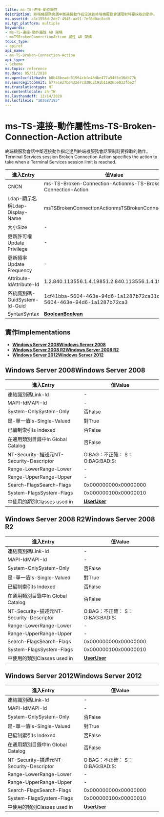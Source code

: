 ```yaml
---
title: ms-TS-連接-動作屬性
description: 終端機服務會話中斷連接動作指定達到終端機服務會話限制時要採取的動作。
ms.assetid: a3c1556d-2de7-4945-aa91-7ef8d0ac8cd0
ms.tgt_platform: multiple
keywords:
- ms-TS-連接-動作屬性 AD 架構
- msTSBrokenConnectionAction 屬性 AD 架構
topic_type:
- apiref
api_name:
- ms-TS-Broken-Connection-Action
api_type:
- Schema
ms.topic: reference
ms.date: 05/31/2018
ms.openlocfilehash: b8b48beadd31964cbfe48dbe477a9463e16db77b
ms.sourcegitcommit: b77ace27b0432e7cd3863191b11926be032fbe2f
ms.translationtype: MT
ms.contentlocale: zh-TW
ms.lasthandoff: 12/14/2020
ms.locfileid: "103687195"
---
```

# <a name="ms-ts-broken-connection-action-attribute"></a><span data-ttu-id="b6a23-105">ms-TS-連接-動作屬性</span><span class="sxs-lookup"><span data-stu-id="b6a23-105">ms-TS-Broken-Connection-Action attribute</span></span>

<span data-ttu-id="b6a23-106">終端機服務會話中斷連接動作指定達到終端機服務會話限制時要採取的動作。</span><span class="sxs-lookup"><span data-stu-id="b6a23-106">Terminal Services session Broken Connection Action specifies the action to take when a Terminal Services session limit is reached.</span></span>



| <span data-ttu-id="b6a23-107">進入</span><span class="sxs-lookup"><span data-stu-id="b6a23-107">Entry</span></span> | <span data-ttu-id="b6a23-108">值</span><span class="sxs-lookup"><span data-stu-id="b6a23-108">Value</span></span> |
|-------------------|--------------------------------------|
| <span data-ttu-id="b6a23-109">CN</span><span class="sxs-lookup"><span data-stu-id="b6a23-109">CN</span></span>                | <span data-ttu-id="b6a23-110">ms-TS-Broken-Connection-Action</span><span class="sxs-lookup"><span data-stu-id="b6a23-110">ms-TS-Broken-Connection-Action</span></span>       |
| <span data-ttu-id="b6a23-111">Ldap-顯示名稱</span><span class="sxs-lookup"><span data-stu-id="b6a23-111">Ldap-Display-Name</span></span> | <span data-ttu-id="b6a23-112">msTSBrokenConnectionAction</span><span class="sxs-lookup"><span data-stu-id="b6a23-112">msTSBrokenConnectionAction</span></span>           |
| <span data-ttu-id="b6a23-113">大小</span><span class="sxs-lookup"><span data-stu-id="b6a23-113">Size</span></span>              | \-                                   |
| <span data-ttu-id="b6a23-114">更新許可權</span><span class="sxs-lookup"><span data-stu-id="b6a23-114">Update Privilege</span></span>  | \-                                   |
| <span data-ttu-id="b6a23-115">更新頻率</span><span class="sxs-lookup"><span data-stu-id="b6a23-115">Update Frequency</span></span>  | \-                                   |
| <span data-ttu-id="b6a23-116">Attribute-Id</span><span class="sxs-lookup"><span data-stu-id="b6a23-116">Attribute-Id</span></span>      | <span data-ttu-id="b6a23-117">1.2.840.113556.1.4.1985</span><span class="sxs-lookup"><span data-stu-id="b6a23-117">1.2.840.113556.1.4.1985</span></span>              |
| <span data-ttu-id="b6a23-118">系統識別碼-Guid</span><span class="sxs-lookup"><span data-stu-id="b6a23-118">System-Id-Guid</span></span>    | <span data-ttu-id="b6a23-119">1cf41bba-5604-463e-94d6-1a1287b72ca3</span><span class="sxs-lookup"><span data-stu-id="b6a23-119">1cf41bba-5604-463e-94d6-1a1287b72ca3</span></span> |
| <span data-ttu-id="b6a23-120">Syntax</span><span class="sxs-lookup"><span data-stu-id="b6a23-120">Syntax</span></span>            | [<span data-ttu-id="b6a23-121">**Boolean**</span><span class="sxs-lookup"><span data-stu-id="b6a23-121">**Boolean**</span></span>](s-boolean.md)         |



## <a name="implementations"></a><span data-ttu-id="b6a23-122">實作</span><span class="sxs-lookup"><span data-stu-id="b6a23-122">Implementations</span></span>

-   [<span data-ttu-id="b6a23-123">**Windows Server 2008**</span><span class="sxs-lookup"><span data-stu-id="b6a23-123">**Windows Server 2008**</span></span>](#windows-server-2008)
-   [<span data-ttu-id="b6a23-124">**Windows Server 2008 R2**</span><span class="sxs-lookup"><span data-stu-id="b6a23-124">**Windows Server 2008 R2**</span></span>](#windows-server-2008-r2)
-   [<span data-ttu-id="b6a23-125">**Windows Server 2012**</span><span class="sxs-lookup"><span data-stu-id="b6a23-125">**Windows Server 2012**</span></span>](#windows-server-2012)

## <a name="windows-server-2008"></a><span data-ttu-id="b6a23-126">Windows Server 2008</span><span class="sxs-lookup"><span data-stu-id="b6a23-126">Windows Server 2008</span></span>



| <span data-ttu-id="b6a23-127">進入</span><span class="sxs-lookup"><span data-stu-id="b6a23-127">Entry</span></span> | <span data-ttu-id="b6a23-128">值</span><span class="sxs-lookup"><span data-stu-id="b6a23-128">Value</span></span> |
|------------------------|-----------------------------------|
| <span data-ttu-id="b6a23-129">連結識別碼</span><span class="sxs-lookup"><span data-stu-id="b6a23-129">Link-Id</span></span>                | \-                                |
| <span data-ttu-id="b6a23-130">MAPI-Id</span><span class="sxs-lookup"><span data-stu-id="b6a23-130">MAPI-Id</span></span>                | \-                                |
| <span data-ttu-id="b6a23-131">System-Only</span><span class="sxs-lookup"><span data-stu-id="b6a23-131">System-Only</span></span>            | <span data-ttu-id="b6a23-132">否</span><span class="sxs-lookup"><span data-stu-id="b6a23-132">False</span></span>                             |
| <span data-ttu-id="b6a23-133">是-單一值</span><span class="sxs-lookup"><span data-stu-id="b6a23-133">Is-Single-Valued</span></span>       | <span data-ttu-id="b6a23-134">對</span><span class="sxs-lookup"><span data-stu-id="b6a23-134">True</span></span>                              |
| <span data-ttu-id="b6a23-135">已編制索引</span><span class="sxs-lookup"><span data-stu-id="b6a23-135">Is Indexed</span></span>             | <span data-ttu-id="b6a23-136">否</span><span class="sxs-lookup"><span data-stu-id="b6a23-136">False</span></span>                             |
| <span data-ttu-id="b6a23-137">在通用類別目錄中</span><span class="sxs-lookup"><span data-stu-id="b6a23-137">In Global Catalog</span></span>      | <span data-ttu-id="b6a23-138">否</span><span class="sxs-lookup"><span data-stu-id="b6a23-138">False</span></span>                             |
| <span data-ttu-id="b6a23-139">NT-Security-描述元</span><span class="sxs-lookup"><span data-stu-id="b6a23-139">NT-Security-Descriptor</span></span> | <span data-ttu-id="b6a23-140">O:BAG：不正確： S：</span><span class="sxs-lookup"><span data-stu-id="b6a23-140">O:BAG:BAD:S:</span></span>                      |
| <span data-ttu-id="b6a23-141">Range-Lower</span><span class="sxs-lookup"><span data-stu-id="b6a23-141">Range-Lower</span></span>            | \-                                |
| <span data-ttu-id="b6a23-142">Range-Upper</span><span class="sxs-lookup"><span data-stu-id="b6a23-142">Range-Upper</span></span>            | \-                                |
| <span data-ttu-id="b6a23-143">Search-Flags</span><span class="sxs-lookup"><span data-stu-id="b6a23-143">Search-Flags</span></span>           | <span data-ttu-id="b6a23-144">0x00000000</span><span class="sxs-lookup"><span data-stu-id="b6a23-144">0x00000000</span></span>                        |
| <span data-ttu-id="b6a23-145">System-Flags</span><span class="sxs-lookup"><span data-stu-id="b6a23-145">System-Flags</span></span>           | <span data-ttu-id="b6a23-146">0x00000010</span><span class="sxs-lookup"><span data-stu-id="b6a23-146">0x00000010</span></span>                        |
| <span data-ttu-id="b6a23-147">中使用的類別</span><span class="sxs-lookup"><span data-stu-id="b6a23-147">Classes used in</span></span>        | [<span data-ttu-id="b6a23-148">**User**</span><span class="sxs-lookup"><span data-stu-id="b6a23-148">**User**</span></span>](c-user.md)<br/> |



## <a name="windows-server-2008-r2"></a><span data-ttu-id="b6a23-149">Windows Server 2008 R2</span><span class="sxs-lookup"><span data-stu-id="b6a23-149">Windows Server 2008 R2</span></span>



| <span data-ttu-id="b6a23-150">進入</span><span class="sxs-lookup"><span data-stu-id="b6a23-150">Entry</span></span> | <span data-ttu-id="b6a23-151">值</span><span class="sxs-lookup"><span data-stu-id="b6a23-151">Value</span></span> |
|------------------------|-----------------------------------|
| <span data-ttu-id="b6a23-152">連結識別碼</span><span class="sxs-lookup"><span data-stu-id="b6a23-152">Link-Id</span></span>                | \-                                |
| <span data-ttu-id="b6a23-153">MAPI-Id</span><span class="sxs-lookup"><span data-stu-id="b6a23-153">MAPI-Id</span></span>                | \-                                |
| <span data-ttu-id="b6a23-154">System-Only</span><span class="sxs-lookup"><span data-stu-id="b6a23-154">System-Only</span></span>            | <span data-ttu-id="b6a23-155">否</span><span class="sxs-lookup"><span data-stu-id="b6a23-155">False</span></span>                             |
| <span data-ttu-id="b6a23-156">是-單一值</span><span class="sxs-lookup"><span data-stu-id="b6a23-156">Is-Single-Valued</span></span>       | <span data-ttu-id="b6a23-157">對</span><span class="sxs-lookup"><span data-stu-id="b6a23-157">True</span></span>                              |
| <span data-ttu-id="b6a23-158">已編制索引</span><span class="sxs-lookup"><span data-stu-id="b6a23-158">Is Indexed</span></span>             | <span data-ttu-id="b6a23-159">否</span><span class="sxs-lookup"><span data-stu-id="b6a23-159">False</span></span>                             |
| <span data-ttu-id="b6a23-160">在通用類別目錄中</span><span class="sxs-lookup"><span data-stu-id="b6a23-160">In Global Catalog</span></span>      | <span data-ttu-id="b6a23-161">否</span><span class="sxs-lookup"><span data-stu-id="b6a23-161">False</span></span>                             |
| <span data-ttu-id="b6a23-162">NT-Security-描述元</span><span class="sxs-lookup"><span data-stu-id="b6a23-162">NT-Security-Descriptor</span></span> | <span data-ttu-id="b6a23-163">O:BAG：不正確： S：</span><span class="sxs-lookup"><span data-stu-id="b6a23-163">O:BAG:BAD:S:</span></span>                      |
| <span data-ttu-id="b6a23-164">Range-Lower</span><span class="sxs-lookup"><span data-stu-id="b6a23-164">Range-Lower</span></span>            | \-                                |
| <span data-ttu-id="b6a23-165">Range-Upper</span><span class="sxs-lookup"><span data-stu-id="b6a23-165">Range-Upper</span></span>            | \-                                |
| <span data-ttu-id="b6a23-166">Search-Flags</span><span class="sxs-lookup"><span data-stu-id="b6a23-166">Search-Flags</span></span>           | <span data-ttu-id="b6a23-167">0x00000000</span><span class="sxs-lookup"><span data-stu-id="b6a23-167">0x00000000</span></span>                        |
| <span data-ttu-id="b6a23-168">System-Flags</span><span class="sxs-lookup"><span data-stu-id="b6a23-168">System-Flags</span></span>           | <span data-ttu-id="b6a23-169">0x00000010</span><span class="sxs-lookup"><span data-stu-id="b6a23-169">0x00000010</span></span>                        |
| <span data-ttu-id="b6a23-170">中使用的類別</span><span class="sxs-lookup"><span data-stu-id="b6a23-170">Classes used in</span></span>        | [<span data-ttu-id="b6a23-171">**User**</span><span class="sxs-lookup"><span data-stu-id="b6a23-171">**User**</span></span>](c-user.md)<br/> |



## <a name="windows-server-2012"></a><span data-ttu-id="b6a23-172">Windows Server 2012</span><span class="sxs-lookup"><span data-stu-id="b6a23-172">Windows Server 2012</span></span>



| <span data-ttu-id="b6a23-173">進入</span><span class="sxs-lookup"><span data-stu-id="b6a23-173">Entry</span></span> | <span data-ttu-id="b6a23-174">值</span><span class="sxs-lookup"><span data-stu-id="b6a23-174">Value</span></span> |
|------------------------|-----------------------------------|
| <span data-ttu-id="b6a23-175">連結識別碼</span><span class="sxs-lookup"><span data-stu-id="b6a23-175">Link-Id</span></span>                | \-                                |
| <span data-ttu-id="b6a23-176">MAPI-Id</span><span class="sxs-lookup"><span data-stu-id="b6a23-176">MAPI-Id</span></span>                | \-                                |
| <span data-ttu-id="b6a23-177">System-Only</span><span class="sxs-lookup"><span data-stu-id="b6a23-177">System-Only</span></span>            | <span data-ttu-id="b6a23-178">否</span><span class="sxs-lookup"><span data-stu-id="b6a23-178">False</span></span>                             |
| <span data-ttu-id="b6a23-179">是-單一值</span><span class="sxs-lookup"><span data-stu-id="b6a23-179">Is-Single-Valued</span></span>       | <span data-ttu-id="b6a23-180">對</span><span class="sxs-lookup"><span data-stu-id="b6a23-180">True</span></span>                              |
| <span data-ttu-id="b6a23-181">已編制索引</span><span class="sxs-lookup"><span data-stu-id="b6a23-181">Is Indexed</span></span>             | <span data-ttu-id="b6a23-182">否</span><span class="sxs-lookup"><span data-stu-id="b6a23-182">False</span></span>                             |
| <span data-ttu-id="b6a23-183">在通用類別目錄中</span><span class="sxs-lookup"><span data-stu-id="b6a23-183">In Global Catalog</span></span>      | <span data-ttu-id="b6a23-184">否</span><span class="sxs-lookup"><span data-stu-id="b6a23-184">False</span></span>                             |
| <span data-ttu-id="b6a23-185">NT-Security-描述元</span><span class="sxs-lookup"><span data-stu-id="b6a23-185">NT-Security-Descriptor</span></span> | <span data-ttu-id="b6a23-186">O:BAG：不正確： S：</span><span class="sxs-lookup"><span data-stu-id="b6a23-186">O:BAG:BAD:S:</span></span>                      |
| <span data-ttu-id="b6a23-187">Range-Lower</span><span class="sxs-lookup"><span data-stu-id="b6a23-187">Range-Lower</span></span>            | \-                                |
| <span data-ttu-id="b6a23-188">Range-Upper</span><span class="sxs-lookup"><span data-stu-id="b6a23-188">Range-Upper</span></span>            | \-                                |
| <span data-ttu-id="b6a23-189">Search-Flags</span><span class="sxs-lookup"><span data-stu-id="b6a23-189">Search-Flags</span></span>           | <span data-ttu-id="b6a23-190">0x00000000</span><span class="sxs-lookup"><span data-stu-id="b6a23-190">0x00000000</span></span>                        |
| <span data-ttu-id="b6a23-191">System-Flags</span><span class="sxs-lookup"><span data-stu-id="b6a23-191">System-Flags</span></span>           | <span data-ttu-id="b6a23-192">0x00000010</span><span class="sxs-lookup"><span data-stu-id="b6a23-192">0x00000010</span></span>                        |
| <span data-ttu-id="b6a23-193">中使用的類別</span><span class="sxs-lookup"><span data-stu-id="b6a23-193">Classes used in</span></span>        | [<span data-ttu-id="b6a23-194">**User**</span><span class="sxs-lookup"><span data-stu-id="b6a23-194">**User**</span></span>](c-user.md)<br/> |



 

 





